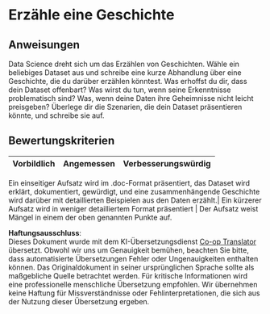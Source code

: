 <!--
CO_OP_TRANSLATOR_METADATA:
{
  "original_hash": "8980d7efd101c82d6d6ffc3458214120",
  "translation_date": "2025-08-24T22:28:04+00:00",
  "source_file": "4-Data-Science-Lifecycle/16-communication/assignment.md",
  "language_code": "de"
}
-->
# Erzähle eine Geschichte

## Anweisungen

Data Science dreht sich um das Erzählen von Geschichten. Wähle ein beliebiges Dataset aus und schreibe eine kurze Abhandlung über eine Geschichte, die du darüber erzählen könntest. Was erhoffst du dir, dass dein Dataset offenbart? Was wirst du tun, wenn seine Erkenntnisse problematisch sind? Was, wenn deine Daten ihre Geheimnisse nicht leicht preisgeben? Überlege dir die Szenarien, die dein Dataset präsentieren könnte, und schreibe sie auf.

## Bewertungskriterien

Vorbildlich | Angemessen | Verbesserungswürdig
--- | --- | -- |

Ein einseitiger Aufsatz wird im .doc-Format präsentiert, das Dataset wird erklärt, dokumentiert, gewürdigt, und eine zusammenhängende Geschichte wird darüber mit detaillierten Beispielen aus den Daten erzählt.| Ein kürzerer Aufsatz wird in weniger detailliertem Format präsentiert | Der Aufsatz weist Mängel in einem der oben genannten Punkte auf.

**Haftungsausschluss**:  
Dieses Dokument wurde mit dem KI-Übersetzungsdienst [Co-op Translator](https://github.com/Azure/co-op-translator) übersetzt. Obwohl wir uns um Genauigkeit bemühen, beachten Sie bitte, dass automatisierte Übersetzungen Fehler oder Ungenauigkeiten enthalten können. Das Originaldokument in seiner ursprünglichen Sprache sollte als maßgebliche Quelle betrachtet werden. Für kritische Informationen wird eine professionelle menschliche Übersetzung empfohlen. Wir übernehmen keine Haftung für Missverständnisse oder Fehlinterpretationen, die sich aus der Nutzung dieser Übersetzung ergeben.